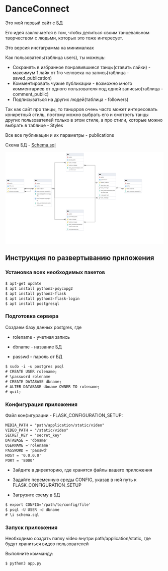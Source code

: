 # DanceConnect

Это мой первый сайт с БД

Его идея заключается в том, чтобы делиться своим танцевальном творчеством с людьми, которых это тоже интересует.

Это версия инстаграмма на минималках

Как пользователь(таблица users), ты можешь:

- Сохранять в избранное понравившиеся танцы(ставить лайки) - максимум 1 лайк от 1го человека на запись(таблица - saved_publication)
- Комментировать чужие публикации - возможно много комментариев от одного пользователя под одной записью(таблица - comment_public)
- Подписываться на других людей(таблица - followers)

Так как сайт про танцы, то танцоров очень часто может интересовать конкретный стиль, поэтому можно выбрать его и смотреть танцы других пользователей только в этом стиле, а про стили, которые можно выбрать в таблице - Styles

Все все публикации и их параметры - publications

Схема БД - [Schema.sql](https://github.com/Renata-2001/Database-development/blob/main/Schema.sql)

![](https://github.com/Renata-2001/Database-development/blob/main/Schema.png)

## Инструкция по развертыванию приложения

### Установка всех необходимых пакетов

```
$ apt-get update
$ apt install python3-psycopg2
$ apt install python3-flask
$ apt install python3-flask-login
$ apt install postgresql
```

### Подготовка сервера

Создаем базу данных postgres, где

- rolename - учетная запись

- dbname - название БД

- passwd - пароль от БД

```
$ sudo -i -u postgres psql
# CREATE USER rolename;
# \password rolename
# CREATE DATABASE dbname;
# ALTER DATABASE dbname OWNER TO rolename;
# quit;
```

### Конфигурация приложения

Файл конфигурации - FLASK_CONFIGURATION_SETUP:

```
MEDIA_PATH = "path/application/static/video"
VIDEO_PATH = "/static/video"
SECRET_KEY = 'secret_key'
DATABASE = 'dbname'
USERNAME ='rolename' 
PASSWORD = 'passwd'
HOST = '0.0.0.0'
PORT = '8000'

```

- Зайдите в директорию, где хранятся файлы вашего приложения

- Задайте переменную среды CONFIG, указав в ней путь к FLASK_CONFIGURATION_SETUP

- Загрузите схему в БД

```
$ export CONFIG='/path/to/config/file'
$ psql -U USER -d dbname 
# \i schema.sql
```

### Запуск приложения

Необходимо создать папку video внутри path/application/static, где будут храниться видео пользователей

Выполните комманду:

```
$ python3 app.py
```
